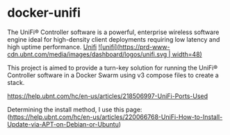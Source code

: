 [appurl]: https://www.ubnt.com/enterprise/#unifi

# docker-unifi

The UniFi® Controller software is a powerful, enterprise wireless software engine ideal for high-density client deployments requiring low latency and high uptime performance. [Unifi](https://www.ubnt.com/enterprise/#unifi)
[![unifi](https://prd-www-cdn.ubnt.com/media/images/dashboard/logos/unifi.svg | width=48)][appurl]

This project is aimed to provide a turn-key solution for running the UniFi® Controller software in a Docker Swarm using v3 compose files to create a stack.


https://help.ubnt.com/hc/en-us/articles/218506997-UniFi-Ports-Used

Determining the install method, I use this page:
(https://help.ubnt.com/hc/en-us/articles/220066768-UniFi-How-to-Install-Update-via-APT-on-Debian-or-Ubuntu)
